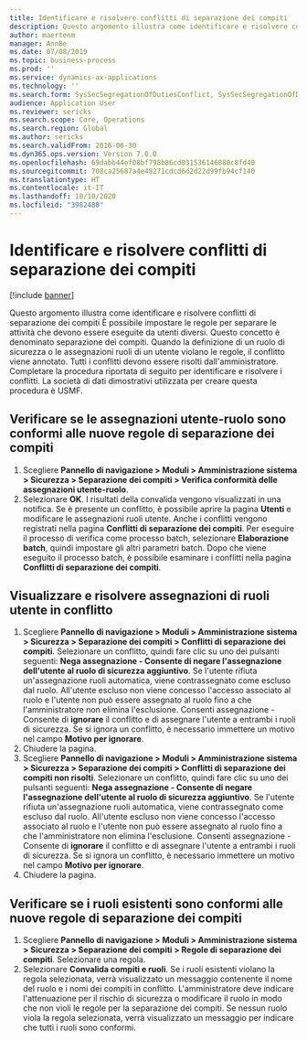 ```yaml
---
title: Identificare e risolvere conflitti di separazione dei compiti
description: Questo argomento illustra come identificare e risolvere conflitti di separazione dei compiti
author: maertenm
manager: AnnBe
ms.date: 07/08/2019
ms.topic: business-process
ms.prod: ''
ms.service: dynamics-ax-applications
ms.technology: ''
ms.search.form: SysSecSegregationOfDutiesConflict, SysSecSegregationOfDutiesRule
audience: Application User
ms.reviewer: sericks
ms.search.scope: Core, Operations
ms.search.region: Global
ms.author: sericks
ms.search.validFrom: 2016-06-30
ms.dyn365.ops.version: Version 7.0.0
ms.openlocfilehash: 69dabb44ef08bf798b86cd031536146880c8fd40
ms.sourcegitcommit: 708ca25687a4e48271cdcd6d2d22d99fb94cf140
ms.translationtype: HT
ms.contentlocale: it-IT
ms.lasthandoff: 10/10/2020
ms.locfileid: "3982480"
---
```

# <a name="identify-and-resolve-conflicts-in-segregation-of-duties"></a>Identificare e risolvere conflitti di separazione dei compiti

[!include [banner](../../includes/banner.md)]

Questo argomento illustra come identificare e risolvere conflitti di separazione dei compiti È possibile impostare le regole per separare le attività che devono essere eseguite da utenti diversi. Questo concetto è denominato separazione dei compiti. Quando la definizione di un ruolo di sicurezza o le assegnazioni ruoli di un utente violano le regole, il conflitto viene annotato. Tutti i conflitti devono essere risolti dall'amministratore. Completare la procedura riportata di seguito per identificare e risolvere i conflitti. La società di dati dimostrativi utilizzata per creare questa procedura è USMF.


## <a name="verify-whether-user-role-assignments-comply-with-new-rules-for-segregation-of-duties"></a>Verificare se le assegnazioni utente-ruolo sono conformi alle nuove regole di separazione dei compiti
1. Scegliere **Pannello di navigazione > Moduli > Amministrazione sistema > Sicurezza > Separazione dei compiti > Verifica conformità delle assegnazioni utente-ruolo**.
2. Selezionare **OK**. I risultati della convalida vengono visualizzati in una notifica. Se è presente un conflitto, è possibile aprire la pagina **Utenti** e modificare le assegnazioni ruoli utente. Anche i conflitti vengono registrati nella pagina **Conflitti di separazione dei compiti**. Per eseguire il processo di verifica come processo batch, selezionare **Elaborazione batch**, quindi impostare gli altri parametri batch. Dopo che viene eseguito il processo batch, è possibile esaminare i conflitti nella pagina **Conflitti di separazione dei compiti**.  

## <a name="view-and-resolve-conflicting-user-role-assignments"></a>Visualizzare e risolvere assegnazioni di ruoli utente in conflitto
1. Scegliere **Pannello di navigazione > Moduli > Amministrazione sistema > Sicurezza > Separazione dei compiti > Conflitti di separazione dei compiti**. Selezionare un conflitto, quindi fare clic su uno dei pulsanti seguenti: **Nega assegnazione - Consente di negare l'assegnazione dell'utente al ruolo di sicurezza aggiuntivo**. Se l'utente rifiuta un'assegnazione ruoli automatica, viene contrassegnato come escluso dal ruolo. All'utente escluso non viene concesso l'accesso associato al ruolo e l'utente non può essere assegnato al ruolo fino a che l'amministratore non elimina l'esclusione. Consenti assegnazione - Consente di **ignorare** il conflitto e di assegnare l'utente a entrambi i ruoli di sicurezza. Se si ignora un conflitto, è necessario immettere un motivo nel campo **Motivo per ignorare**.  
2. Chiudere la pagina.
3. Scegliere **Pannello di navigazione > Moduli > Amministrazione sistema > Sicurezza > Separazione dei compiti > Conflitti di separazione dei compiti non risolti**. Selezionare un conflitto, quindi fare clic su uno dei pulsanti seguenti: **Nega assegnazione - Consente di negare l'assegnazione dell'utente al ruolo di sicurezza aggiuntivo**. Se l'utente rifiuta un'assegnazione ruoli automatica, viene contrassegnato come escluso dal ruolo. All'utente escluso non viene concesso l'accesso associato al ruolo e l'utente non può essere assegnato al ruolo fino a che l'amministratore non elimina l'esclusione. Consenti assegnazione - Consente di **ignorare** il conflitto e di assegnare l'utente a entrambi i ruoli di sicurezza. Se si ignora un conflitto, è necessario immettere un motivo nel campo **Motivo per ignorare**.    
4. Chiudere la pagina.

## <a name="verify-whether-existing-roles-comply-with-new-rules-for-segregation-of-duties"></a>Verificare se i ruoli esistenti sono conformi alle nuove regole di separazione dei compiti
1. Scegliere **Pannello di navigazione > Moduli > Amministrazione sistema > Sicurezza > Separazione dei compiti > Regole di separazione dei compiti**. Selezionare una regola.  
2. Selezionare **Convalida compiti e ruoli**. Se i ruoli esistenti violano la regola selezionata, verrà visualizzato un messaggio contenente il nome del ruolo e i nomi dei compiti in conflitto. L'amministratore deve indicare l'attenuazione per il rischio di sicurezza o modificare il ruolo in modo che non violi le regole per la separazione dei compiti. Se nessun ruolo viola la regola selezionata, verrà visualizzato un messaggio per indicare che tutti i ruoli sono conformi.  

